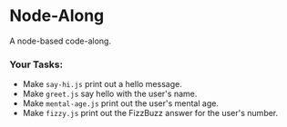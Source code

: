 # Node-Along

A node-based code-along.

### Your Tasks:

- Make `say-hi.js` print out a hello message.
- Make `greet.js` say hello with the user's name.
- Make `mental-age.js` print out the user's mental age.
- Make `fizzy.js` print out the FizzBuzz answer for the user's number.
